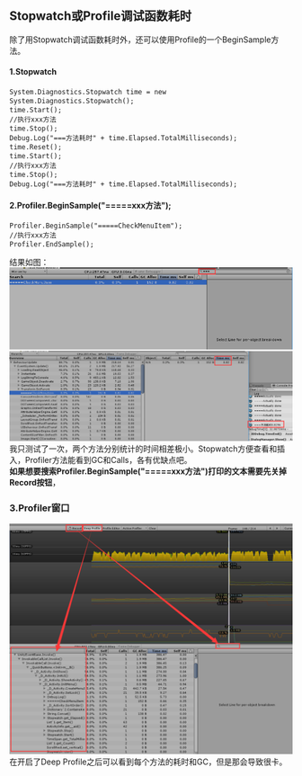 ## Stopwatch或Profile调试函数耗时
除了用Stopwatch调试函数耗时外，还可以使用Profile的一个BeginSample方法。  
#### 1.Stopwatch  
    System.Diagnostics.Stopwatch time = new System.Diagnostics.Stopwatch();
    time.Start();
	//执行xxx方法
    time.Stop();
    Debug.Log("===方法耗时" + time.Elapsed.TotalMilliseconds);
    time.Reset();
    time.Start();
	//执行xxx方法
    time.Stop();
    Debug.Log("===方法耗时" + time.Elapsed.TotalMilliseconds);
#### 2.Profiler.BeginSample("=====xxx方法");
    Profiler.BeginSample("=====CheckMenuItem");
    //执行xxx方法
    Profiler.EndSample();  
结果如图：  
![](pic/4.png)  
![](pic/5.png)  
我只测试了一次，两个方法分别统计的时间相差极小。Stopwatch方便查看和插入，Profiler方法能看到GC和Calls，各有优缺点吧。  
**如果想要搜索Profiler.BeginSample("=====xxx方法")打印的文本需要先关掉Record按钮**，
### 3.Profiler窗口 
![](pic/6.png)  
在开启了Deep Profile之后可以看到每个方法的耗时和GC，但是那会导致很卡。